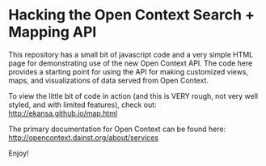 
# Hacking the Open Context Search + Mapping API

This repository has a small bit of javascript code and a very simple HTML page for demonstrating use of the new Open Context API. The code here provides a starting point for using the API for making customized views, maps, and visualizations of data served from Open Context.

To view the little bit of code in action (and this is VERY rough, not very well styled, and with limited features), check out:
http://ekansa.github.io/map.html

The primary documentation for Open Context can be found here:
http://opencontext.dainst.org/about/services

Enjoy!
